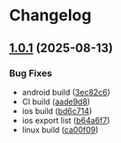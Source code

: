 # Changelog

## [1.0.1](https://github.com/hhanh00/lol/compare/lol-v1.0.0...lol-v1.0.1) (2025-08-13)


### Bug Fixes

* android build ([3ec82c6](https://github.com/hhanh00/lol/commit/3ec82c6f3b9080201ebe65865c2db247fc730a41))
* CI build ([aade9d8](https://github.com/hhanh00/lol/commit/aade9d810ceb384e5d6d16acf27f9d6000a10923))
* ios build ([bd6c714](https://github.com/hhanh00/lol/commit/bd6c714f641a38342eca79221392e886a52c7c40))
* ios export list ([b64a6f7](https://github.com/hhanh00/lol/commit/b64a6f71a69d01bbf70e8a3621b9c09be56b651a))
* linux build ([ca00f09](https://github.com/hhanh00/lol/commit/ca00f098c37dc94e723f130d1113dec5ca67f00b))

